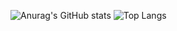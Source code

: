 ![Anurag's GitHub stats](https://github-readme-stats.vercel.app/api?username=eolouiszz&show_icons=true&theme=dark&hide=prs)
![Top Langs](https://github-readme-stats.vercel.app/api/top-langs/?username=eolouiszz&layout=compact&theme=dark)
